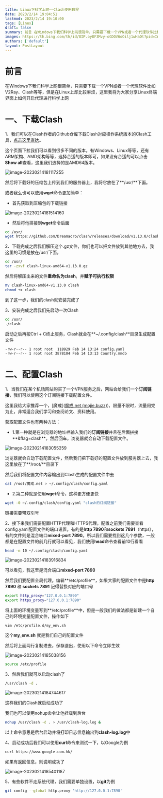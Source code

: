 ```yaml
---
title: Linux下科学上网——Clash使用教程
date: 2023/2/14 19:04:51
lastmod: 2023/2/14 19:10:00
tags: [Linux]
draft: false
summary: 前言 在Windows下我们科学上网很简单，只需要下载一个VPN或者一个代理软件比如V2Ray、Clash等等，但是在Linux上却比较麻烦，这里我将为大家分享Linux终端界面上如何开启代理进行科学上网
images: https://th.bing.com/th/id/OIP.oyOF3Mvy-oGDOV6oOilj1wHaDt?pid=ImgDet&rs=1
authors: ['default']
layout: PostLayout
---
```

# 前言

​	在Windows下我们科学上网很简单，只需要下载一个VPN或者一个代理软件比如V2Ray、Clash等等，但是在Linux上却比较麻烦，这里我将为大家分享Linux终端界面上如何开启代理进行科学上网

# 一、下载Clash

1、我们可以在Clash作者的Github仓库下载Clash对应操作系统版本的Clash工具，[点击这里直达](https://mojie.buzz/#/register?code=DgQ9NRkT)。

这个页面下拉我们可以看到很多不同的版本，有Windows、Linux等等，还有ARM架构、AMD架构等等，选择合适的版本即可，如果没有合适的可以点击**Show all**查看，这里我们选择的是AMD64版本。

![image-20230214181117255](https://my-markdown-image-host.oss-cn-shanghai.aliyuncs.com/image-20230214181117255.png)

然后将下载好的压缩包上传到我们的服务器上，我将它放在了**/usr/**下面。

或者我么也可以使用**wget**命令更加简单：

- 首先获取到压缩包的下载链接

![image-20230214181514160](https://my-markdown-image-host.oss-cn-shanghai.aliyuncs.com/image-20230214181514160.png)

- 然后将他拼接到**wget**命令后面

```bash
cd /usr/
wget https://github.com/Dreamacro/clash/releases/download/v1.13.0/clash-linux-amd64-v1.13.0.gz
```

2、下载完成之后我们解压这个.gz文件，你们也可以把文件放到其他地方去，我这里的习惯是放在/usr/下面。

```bash
cd /usr/
tar -zxvf clash-linux-amd64-v1.13.0.gz
```

然后将解压出来的文件**重命名为clash**，并**赋予可执行权限**

```bash
mv clash-linux-amd64-v1.13.0 clash
chmod +x clash
```

到了这一步，我们的clash就安装完成了

3、安装完成之后我们先启动一次Clash

```bash
cd /usr/
./clash
```

启动之后再按Ctrl + C终止服务，Clash就会在**~/.config/clash**目录生成配置文件

```bash
-rw-r--r-- 1 root root  118929 Feb 14 13:24 config.yaml
-rw-r--r-- 1 root root 3878104 Feb 14 13:13 Country.mmdb
```



# 二、配置Clash

1、当我们在某个机场网站购买了一个VPN服务之后，网站会给我们一个**订阅链接**，我们可以使用这个订阅链接下载配置文件。

这里我给大家推荐一个，[魔戒]([魔戒.net (mojie.buzz)](https://mojie.buzz/#/register?code=DgQ9NRkT))，限量不限时，流量用完为止，非常适合我们学习和查阅论文、资料使用。

获取配置文件也有两种方法：

- 1.第一种就是在浏览器的地址栏输入我们的**订阅链接**并且在后面拼接**&flag=clash**，然后回车，浏览器就会自动下载配置文件。

![image-20230214183055359](https://my-markdown-image-host.oss-cn-shanghai.aliyuncs.com/image-20230214183055359.png)

浏览器就会自动下载配置文件，然后我们把下载好的配置文件放到服务器上去，我这里放在了**/root/**目录下

然后我们将配置文件内容输出到Clash生成的配置文件中去

```bash
cat /root/魔戒.net > ~/.config/clash/config.yaml
```

- 2.第二种就是使用**wget**命令，这种更方便更快

```bash
wget -0 ~/.config/clash/config.yaml "clash的订阅链接"
```

链接需要带双引号

2、接下来我们需要配置HTTP代理和HTTPS代理。配置之前我们需要查看config.yaml配置文件的端口设置。有的是**http 7890**和**sockets 7891**（https），有的文件则是混合端口**mixed-port 7890**。所以我们需要找到这几个参数，一般都是在配置文件的前几行就可以看见，我们使用**head**命令查看前10行看看

```bash
head -n 10 ~/.config/clash/config.yaml
```

![image-20230214183916834](https://my-markdown-image-host.oss-cn-shanghai.aliyuncs.com/image-20230214183916834.png)

可以看见，我这里是混合端口**mixed-port 7890**

然后我们要配置全局代理，编辑**/etc/profile**，如果大家的配置文件中是**http 7890** 和 **sockets 7891** 记得替换对应的端口号

```bash
export http_proxy="127.0.0.1:7890"
export https_proxy="127.0.0.1:7890"
```

将上面的环境变量写到**/etc/profile**中，但是一般我们的做法都是新建一个自己的环境变量配置文件，操作如下

```bash	
vim /etc/profile.d/my_env.sh
```

这个**my_env.sh** 就是我们自己的配置文件

然后将上面两行复制进去，保存退出，使用以下命令立即生效

![image-20230214185038156](https://my-markdown-image-host.oss-cn-shanghai.aliyuncs.com/image-20230214185038156.png)

```bash
source /etc/profile
```

3、然后我们就可以启动clash了

```bash	
/usr/clash -d .
```

![image-20230214184744617](https://my-markdown-image-host.oss-cn-shanghai.aliyuncs.com/image-20230214184744617.png)

这样我们的Clash就启动成功了

我们也可以使用nohup命令让他挂载到后台

```bash
nohup /usr/clash -d . > /usr/clash-log.log &
```

以上命令意思是后台启动并将打印日志信息输出到**clash-log.log**中

4、启动成功后我们可以使用**curl**命令来测试一下，以Google为例

```bash
curl https://www.google.com.hk/
```

如果有返回信息，则说明成功了

![image-20230214185401187](https://my-markdown-image-host.oss-cn-shanghai.aliyuncs.com/image-20230214185401187.png)

5、有些软件不走系统代理，我们需要单独设置，以**git**为例

```bash
git config --global http.proxy 'http://127.0.0.1:7890'
```

